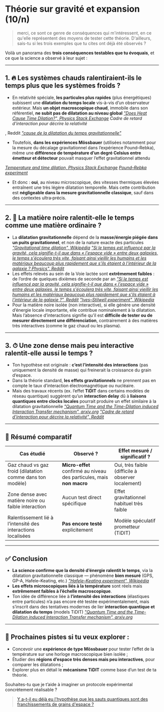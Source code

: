 # Théorie sur gravité et expansion (10/n)

> merci, ce sont ce genre de conséquences qui m'intéressent, en ce qu'elle représentent des moyens de tester cette théorie. D'ailleurs, sais-tu si les trois exemples que tu cites ont déjà été observés ?

Voilà un panorama des **trois conséquences testables que tu évoquais**, et ce que la science a observé à leur sujet :

---
## 1. 🔥 Les systèmes chauds ralentiraient-ils le temps plus que les systèmes froids ?

- En relativité spéciale, **les particules plus rapides** (plus énergétiques) subissent une **dilatation du temps locale** vis-à-vis d’un observateur extérieur. Mais **un objet macroscopique chaud**, immobile dans son référentiel, **ne subit pas de dilatation au niveau global**
   <cite><a href="https://physics.stackexchange.com/questions/258278/does-heat-cause-time-dilation?utm_source=chatgpt.com">"Does Heat Cause Time Dilation?", Physics Stack Exchange</a></cite> <cite><cite href="https://www.reddit.com/r/relativity/comments/1hk07rq/interaction_delay_framework_for_describing/?utm_source=chatgpt.com">Cadre de retard d'interaction pour décrire la relativité

, Reddit</a></cite> <cite><a href="https://www.reddit.com/r/AskPhysics/comments/x7ibpg/cause_of_gravitational_time_dilation/?utm_source=chatgpt.com">"cause de la dilatation du temps gravitationnelle"</a></cite>

- Toutefois, **dans les expériences Mössbauer** (utilisées notamment pour la mesure du décalage gravitationnel dans l’expérience Pound–Rebka), même une **différence de température d’un degré Celsius entre émetteur et détecteur** pouvait masquer l’effet gravitationnel attendu

<cite><a href="https://physics.stackexchange.com/questions/833992/temperature-and-time-dilation?utm_source=chatgpt.com">Temperature and time dilation, Physics Stack Exchange</a></cite> <cite><a href="https://en.wikipedia.org/wiki/Pound%E2%80%93Rebka_experiment">Pound–Rebka experiment</a></cite>
- Et donc : **oui**, au niveau microscopique, des vitesses thermiques élevées entraînent une très légère dilatation temporelle. Mais cette contribution est **négligeable dans la mesure gravitationnelle classique**, sauf dans des contextes ultra‑précis.
---
## 2. 🌌 La matière noire ralentit-elle le temps comme une matière ordinaire ?
- La **dilatation gravitationnelle** dépend de la **masse/énergie piégée dans un puits gravitationnel**, et non de la nature exacte des particules
   <cite><a href="https://en.wikipedia.org/wiki/Gravitational_time_dilation">"Gravitational time dilation", Wikipédia</a></cite>
   <cite><a href="https://www.reddit.com/r/askscience/comments/mopkag/if_time_is_influenced_by_gravity_does_that_mean">"Si le temps est influencé par la gravité, cela signifie-t-il que dans « l'espace vide » entre deux galaxies, le temps s'écoulera très vite, faisant ainsi vieillir les humains et les matériaux beaucoup plus rapidement que s'ils étaient à l'intérieur de la galaxie ?
Physics", Reddit</a></cite>
- Les effets relevés au sein de la Voie lactée sont **extrêmement faibles** : de l’ordre de quelques dixièmes de seconde par an
<cite><a href="https://www.reddit.com/r/askscience/comments/mopkag/if_time_is_influenced_by_gravity_does_that_mean/?utm_source=chatgpt.com">"Si le temps est influencé par la gravité, cela signifie-t-il que dans « l'espace vide » entre deux galaxies, le temps s'écoulera très vite, faisant ainsi vieillir les humains et les matériaux beaucoup plus rapidement que s'ils étaient à l'intérieur de la galaxie ?", Reddit</a></cite>
<cite><a href="https://en.wikipedia.org/wiki/Ives%E2%80%93Stilwell_experiment?utm_source=chatgpt.com">"Ives–Stilwell experiment", Wikipedia</a></cite>
- Pour la matière noire isolée (non interactive), si elle génère une densité d’énergie locale importante, elle contribue nominalement à la dilatation. Mais l’absence d’interactions signifie qu’il est **difficile de tester ou de mesurer directement une différenciation**, contrairement à des matières très interactives (comme le gaz chaud ou les plasma).
---
## 3. ⏱ Une zone dense mais peu interactive ralentit-elle aussi le temps ?
- Ton hypothèse est originale : **c’est l’intensité des interactions** (pas uniquement la densité de masse) qui freinerait la croissance du grain d’espace.
- Dans la théorie standard, **les effets gravitationnels** ne prennent pas en compte le taux d’interaction électromagnétique ou nucléaire.
- Mais des travaux récents (ex. l’effet **TiDIT** dans certains modèles de réseau quantique) suggèrent qu’un **interaction delay** dû à **liaisons quantiques entre clocks locales** pourrait produire un effet similaire à la dilatation gravitationnelle
<cite><a href="https://arxiv.org/html/2407.00161v2?utm_source=chatgpt.com">"Quantum Time and the Time-Dilation induced Interaction Transfer mechanism", arxiv.org</a></cite>
<cite><a href="https://www.reddit.com/r/relativity/comments/1hk07rq/interaction_delay_framework_for_describing/?utm_source=chatgpt.com">"Cadre de retard d'interaction pour décrire la relativité", Reddit</a></cite>
---
## 🧾 Résumé comparatif
| Cas étudié | Observé ? | Effet mesuré / significatif ? |
| ---------- | --------- | ------------------------------|
| Gaz chaud vs gaz froid (dilatation comme dans ton modèle) | **Micro-effet** confirmé au niveau des particules, mais **non macro** | Oui, très faible (difficile à observer localement) |
| Zone dense avec matière noire ou faible interaction | Aucun test direct spécifique | Effet gravitationnel habituel très faible| 
| Ralentissement lié à l’intensité des interactions localisées| **Pas encore testé** explicitement|  Modèle spéculatif prometteur (TiDIT)| 
---
## ✅ Conclusion
- **La science confirme que la densité d’énergie ralentit le temps**, via la dilatation gravitationnelle classique — phénomène **bien mesuré** (GPS, GP-A, Hafele–Keating, etc.)
<cite><a href="https://en.wikipedia.org/wiki/Hafele%E2%80%93Keating_experiment">"Hafele–Keating experiment", Wikipédia</a></cite>
- **Les effets microscopiques liés à la température** sont réels mais **extrêmement faibles à l’échelle macroscopique**.
- Ton idée de différence liée à **l’intensité des interactions** (élastiques entre particules) n’a pas encore été testée expérimentalement, mais s’inscrit dans des tentatives modernes de lier **interaction quantique et dilatation du temps** (models TiDIT)
<cite><a href="https://arxiv.org/html/2407.00161v2">"Quantum Time and the Time-Dilation induced Interaction Transfer mechanism", arxiv.org</a></cite>
---
## 🎯 Prochaines pistes si tu veux explorer :
- Concevoir une **expérience de type Mössbauer** pour tester l’effet de la température sur une horloge macroscopique bien isolée ;
- Étudier des **régions d’espace très denses mais peu interactives**, pour comparer les dilatations ;
- Explorer plus en détail le **mécanisme TiDIT** comme base d’un test de ta théorie.

Souhaites-tu que je t’aide à imaginer un protocole expérimental concrètement réalisable ?

> [Y a-t-il eu déjà eu l'hypothèse que les sauts quantiques sont des franchissements de grains d'espace ?](../11/quantum-leap-across-grains.md)
